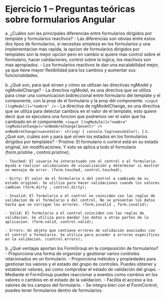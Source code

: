# Ejercicio 1 – Preguntas teóricas sobre formularios Angular
a. ¿Cuáles son las principales diferencias entre formularios dirigidos por template y formularios reactivos?
    - Las diferencias son obvias entre estos dos tipos de formularios, si necesitas simpleza en los formularios y una implementacion mas rapida, la opcion de formularios dirigidos por templates son la mejor opcion
        pero en cambio si quiere mas control sobre el formulario, hacer validaciones, control sobre la logica, los reactivos son mas apropiados.
    - Los formularios reactivos te dan una escalabilidad mejor, ya que tiene mayor flexibilidad para los cambios y aumentar sus funcionalidades.

b. ¿Qué son, para qué sirven y cómo se utilizan las directivas ngModel y
ngModelChange?
    - La directiva ngModel, es una directiva que se utiliza para crear una comunicacion bidireccional entre formulario del template y el componente, con la prop de el formulario y la prop del componente.
    ```
    <input [(ngModel)]="nombre" />
    ```
    - La directiva de ngModelChange, es una directiva que se utiliza para detectar cambios en el valor de el template, esto quiere decir que se ejecutara una funcion que podremos ver el valor que ha cambiado en el componente.
        ```
        <input [(ngModule)]="nombre" (ngModuleChange)="onNombreChange($event)" />
        onNombreChange(nuevoValor: string) {
            console.log(nuevoValor);
        }
        ```
c. ¿Qué son, cuáles son y para qué sirven los estados en los formularios dirigidos
por templates?
    - Pristine: El formulario o control está en su estado original, sin modificaciones. Y esto se aplica a todo  el formulario (form.pristine , control.pristine);

    - Touched: El usuario ha interactuado con el control o el formulario. Ayuda a realizar validaciones de visualización y determinar si mostrar un mensaje de error. (form.touched, control.touched);

    - Dirty: El valor de el formulario o del control a cambiado de su estado original. Se utiliza para hacer validaciones cuando los valores cambian (form.dirty , control.dirty);

    - Invalid: El formulario o el control no coinciden con las reglas de validacion de el formulario o del control. No se presentan los datos hasta que se corrigan los errores. (form.invalid , form.invalid);

    - Valid: El formulario o el control coinciden con las reglas de validacion. Se utiliza para mandar los datos a otras partes de la aplicacion. (form.valid, control.valid);

    - Errors: Un objeto que contiene errores de validación asociados con el control o formulario. Se utiliza para acceder a errores especificos en la validacion. (control.errors);

b. ¿Qué ventajas aportan los FormGroup en la composición de formularios?
    - Proporciona una forma de organizar y gestionar varios controles relacionados en un formulario.
        -  Proporciona métodos y propiedades para gestionar los valores y el estado del grupo de controles. Puedes obtener y establecer valores, así como comprobar el estado de validación del grupo.
        - Mediante el FormGroup puedes reaccionar a eventos como cambios en los valores o cambios en el estado de la validacion.
        - Facilita el acceso a los valores de los campos del formulario.
        - Se integra bien con el FormControl, puedes tener formularios dentro de formularios.